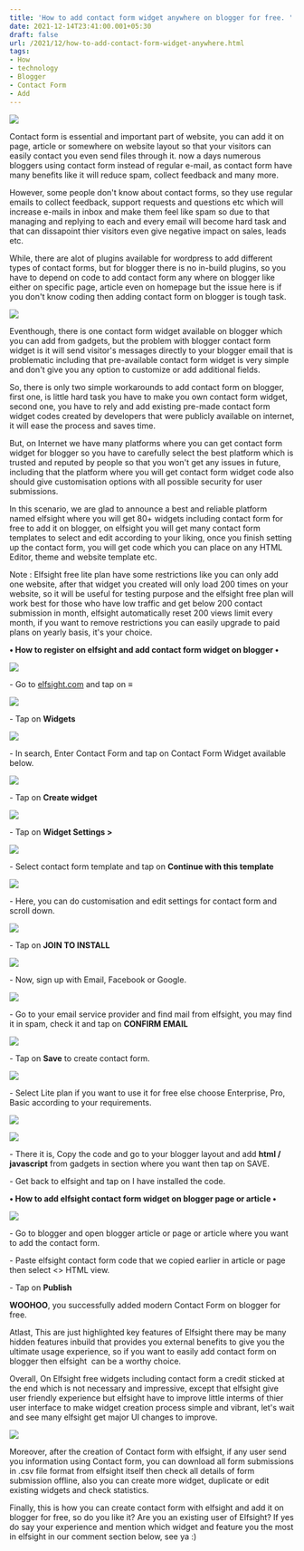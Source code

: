 ```yaml
---
title: 'How to add contact form widget anywhere on blogger for free. '
date: 2021-12-14T23:41:00.001+05:30
draft: false
url: /2021/12/how-to-add-contact-form-widget-anywhere.html
tags: 
- How
- technology
- Blogger
- Contact Form
- Add
---
```


 [![](https://lh3.googleusercontent.com/-vZqwAx3yd_E/YbjeVai4f2I/AAAAAAAAH4I/U1cPeeiUk8IhmtJnicfGpNyKay5kd99VwCNcBGAsYHQ/s1600/1639505489773328-0.png)](https://lh3.googleusercontent.com/-vZqwAx3yd_E/YbjeVai4f2I/AAAAAAAAH4I/U1cPeeiUk8IhmtJnicfGpNyKay5kd99VwCNcBGAsYHQ/s1600/1639505489773328-0.png) 

  

Contact form is essential and important part of website, you can add it on page, article or somewhere on website layout so that your visitors can easily contact you even send files through it. now a days numerous bloggers using contact form instead of regular e-mail, as contact form have many benefits like it will reduce spam, collect feedback and many more.

  

However, some people don't know about contact forms, so they use regular emails to collect feedback, support requests and questions etc which will increase e-mails in inbox and make them feel like spam so due to that managing and replying to each and every email will become hard task and that can dissapoint thier visitors even give negative impact on sales, leads etc.

  

While, there are alot of plugins available for wordpress to add different types of contact forms, but for blogger there is no in-build plugins, so you have to depend on code to add contact form any where on blogger like either on specific page, article even on homepage but the issue here is if  you don't know coding then adding contact form on blogger is tough task.

  

 [![](https://lh3.googleusercontent.com/-WR0oy5nLi00/YbjeUbc3qxI/AAAAAAAAH4E/-EmnvJoRiZYDrHUCyexYvBroGx-IyLh1gCNcBGAsYHQ/s1600/1639505486720982-1.png)](https://lh3.googleusercontent.com/-WR0oy5nLi00/YbjeUbc3qxI/AAAAAAAAH4E/-EmnvJoRiZYDrHUCyexYvBroGx-IyLh1gCNcBGAsYHQ/s1600/1639505486720982-1.png) 

  

Eventhough, there is one contact form widget available on blogger which you can add from gadgets, but the problem with blogger contact form widget is it will send visitor's messages directly to your blogger email that is problematic including that pre-available contact form widget is very simple and don't give you any option to customize or add additional fields.

  

So, there is only two simple workarounds to add contact form on blogger, first one, is little hard task you have to make you own contact form widget, second one, you have to rely and add existing pre-made contact form widget codes created by developers that were publicly available on internet, it will ease the process and saves time.

  

But, on Internet we have many platforms where you can get contact form widget for blogger so you have to carefully select the best platform which is trusted and reputed by people so that you won't get any issues in future, including that the platform where you will get contact form widget code also should give customisation options with all possible security for user submissions.

  

In this scenario, we are glad to announce a best and reliable platform named elfsight where you will get 80+ widgets including contact form for free to add it on blogger, on elfsight you will get many contact form templates to select and edit according to your liking, once you finish setting up the contact form, you will get code which you can place on any HTML Editor, theme and website template etc.

  

Note : Elfsight free lite plan have some restrictions like you can only add one website, after that widget you created will only load 200 times on your website, so it will be useful for testing purpose and the elfsight free plan will work best for those who have low traffic and get below 200 contact submission in month, elfsight automatically reset 200 views limit every month, if you want to remove restrictions you can easily upgrade to paid plans on yearly basis, it's your choice.

  

**• How to register on elfsight and add contact form widget on blogger •**

 **[![](https://lh3.googleusercontent.com/-w5AGsLblgFw/YbjeT_3uH8I/AAAAAAAAH4A/CXksYUT2pvQA8oegAxQ0O4PFZy47kCEjQCNcBGAsYHQ/s1600/1639505483427948-2.png)](https://lh3.googleusercontent.com/-w5AGsLblgFw/YbjeT_3uH8I/AAAAAAAAH4A/CXksYUT2pvQA8oegAxQ0O4PFZy47kCEjQCNcBGAsYHQ/s1600/1639505483427948-2.png)** 

\- Go to [elfsight.com](http://elfsight.com) and tap on **≡**

 **[![](https://lh3.googleusercontent.com/-P_jp_LKwbbU/YbjeSycirsI/AAAAAAAAH38/27cvf4iTfgM4mbqyTACLpvP3fXG5-bKjQCNcBGAsYHQ/s1600/1639505480404231-3.png)](https://lh3.googleusercontent.com/-P_jp_LKwbbU/YbjeSycirsI/AAAAAAAAH38/27cvf4iTfgM4mbqyTACLpvP3fXG5-bKjQCNcBGAsYHQ/s1600/1639505480404231-3.png)** 

  

\- Tap on **Widgets**

  

 [![](https://lh3.googleusercontent.com/--ojRsAMi-UE/YbjeSNGna6I/AAAAAAAAH34/hxeArrvaa6QAes_WmfMWF5RpMOGKHTyIgCNcBGAsYHQ/s1600/1639505477061150-4.png)](https://lh3.googleusercontent.com/--ojRsAMi-UE/YbjeSNGna6I/AAAAAAAAH34/hxeArrvaa6QAes_WmfMWF5RpMOGKHTyIgCNcBGAsYHQ/s1600/1639505477061150-4.png) 

  

  

\- In search, Enter Contact Form and tap on Contact Form Widget available below.

  

 [![](https://lh3.googleusercontent.com/-6s73xbYuAao/YbjeRT_G_VI/AAAAAAAAH30/OkXElckulMYNWXaHiAI9SWdo-38t4mCWgCNcBGAsYHQ/s1600/1639505473752129-5.png)](https://lh3.googleusercontent.com/-6s73xbYuAao/YbjeRT_G_VI/AAAAAAAAH30/OkXElckulMYNWXaHiAI9SWdo-38t4mCWgCNcBGAsYHQ/s1600/1639505473752129-5.png) 

  

\- Tap on **Create widget**

 **[![](https://lh3.googleusercontent.com/-9wvxZhXCtGg/YbjeQo-ke-I/AAAAAAAAH3w/pBSP7wHG0eIpfM9rLGTQ4FuBM1Co38V-gCNcBGAsYHQ/s1600/1639505469382398-6.png)](https://lh3.googleusercontent.com/-9wvxZhXCtGg/YbjeQo-ke-I/AAAAAAAAH3w/pBSP7wHG0eIpfM9rLGTQ4FuBM1Co38V-gCNcBGAsYHQ/s1600/1639505469382398-6.png)** 

\- Tap on **Widget Settings >**

 **[![](https://lh3.googleusercontent.com/-xG-WoYwTaRA/YbjePVOx5-I/AAAAAAAAH3s/Mxs3ltzTvAcQvGFtV-CRd6xJXfasyXRJQCNcBGAsYHQ/s1600/1639505465984199-7.png)](https://lh3.googleusercontent.com/-xG-WoYwTaRA/YbjePVOx5-I/AAAAAAAAH3s/Mxs3ltzTvAcQvGFtV-CRd6xJXfasyXRJQCNcBGAsYHQ/s1600/1639505465984199-7.png)** 

\- Select contact form template and tap on **Continue with this template**  

 **[![](https://lh3.googleusercontent.com/-JaCNi4WDvio/YbjeOmYRVcI/AAAAAAAAH3o/m58SNKgBrDo_4BdF64Pr_C6qSQXDWNm4wCNcBGAsYHQ/s1600/1639505462958919-8.png)](https://lh3.googleusercontent.com/-JaCNi4WDvio/YbjeOmYRVcI/AAAAAAAAH3o/m58SNKgBrDo_4BdF64Pr_C6qSQXDWNm4wCNcBGAsYHQ/s1600/1639505462958919-8.png)** 

\- Here, you can do customisation and edit settings for contact form and scroll down.

  

 [![](https://lh3.googleusercontent.com/-MvEeUNHxeQI/YbjeN1Yg2qI/AAAAAAAAH3k/pArWSNmBe4YHRygRP-mxOTftjhlYdcq6gCNcBGAsYHQ/s1600/1639505459774453-9.png)](https://lh3.googleusercontent.com/-MvEeUNHxeQI/YbjeN1Yg2qI/AAAAAAAAH3k/pArWSNmBe4YHRygRP-mxOTftjhlYdcq6gCNcBGAsYHQ/s1600/1639505459774453-9.png) 

  

\- Tap on **JOIN TO INSTALL**

 **[![](https://lh3.googleusercontent.com/-Z04b3tU1dDo/YbjeNNY2cJI/AAAAAAAAH3g/_SIYFl9uNjoooN1FbBZ54jEsz09oiwfKACNcBGAsYHQ/s1600/1639505455447111-10.png)](https://lh3.googleusercontent.com/-Z04b3tU1dDo/YbjeNNY2cJI/AAAAAAAAH3g/_SIYFl9uNjoooN1FbBZ54jEsz09oiwfKACNcBGAsYHQ/s1600/1639505455447111-10.png)** 

\- Now, sign up with Email, Facebook or Google.

  

 [![](https://lh3.googleusercontent.com/-Vo80RKHxjGg/YbjeLx9_BdI/AAAAAAAAH3c/B19Vu9xPgFg0Mne5O0wAJjzeV8PZ7xalgCNcBGAsYHQ/s1600/1639505450994503-11.png)](https://lh3.googleusercontent.com/-Vo80RKHxjGg/YbjeLx9_BdI/AAAAAAAAH3c/B19Vu9xPgFg0Mne5O0wAJjzeV8PZ7xalgCNcBGAsYHQ/s1600/1639505450994503-11.png) 

  

\- Go to your email service provider and find mail from elfsight, you may find it in spam, check it and tap on **CONFIRM EMAIL**

 **[![](https://lh3.googleusercontent.com/-f_4V9avkCXE/YbjeK8ElMXI/AAAAAAAAH3Y/AhUdTmlg_boEzKIxDOMSagLJAC7u1lxXwCNcBGAsYHQ/s1600/1639505446807118-12.png)](https://lh3.googleusercontent.com/-f_4V9avkCXE/YbjeK8ElMXI/AAAAAAAAH3Y/AhUdTmlg_boEzKIxDOMSagLJAC7u1lxXwCNcBGAsYHQ/s1600/1639505446807118-12.png)** 

  

  

\- Tap on **Save** to create contact form.

  

 [![](https://lh3.googleusercontent.com/-RR_15Ghjm4Q/YbjeJlAEqaI/AAAAAAAAH3U/xLD0WO0IPMAV5aVt6k6Dzuuxa5FErxa8gCNcBGAsYHQ/s1600/1639505442978311-13.png)](https://lh3.googleusercontent.com/-RR_15Ghjm4Q/YbjeJlAEqaI/AAAAAAAAH3U/xLD0WO0IPMAV5aVt6k6Dzuuxa5FErxa8gCNcBGAsYHQ/s1600/1639505442978311-13.png) 

  

\- Select Lite plan if you want to use it for free else choose Enterprise, Pro, Basic according to your requirements.

  

 [![](https://lh3.googleusercontent.com/-xNwpNxcJy-0/YbjeI6gyacI/AAAAAAAAH3Q/oz0dEtFnbU0xxRsnCX5KGk2Lv_4uVopOQCNcBGAsYHQ/s1600/1639505439288562-14.png)](https://lh3.googleusercontent.com/-xNwpNxcJy-0/YbjeI6gyacI/AAAAAAAAH3Q/oz0dEtFnbU0xxRsnCX5KGk2Lv_4uVopOQCNcBGAsYHQ/s1600/1639505439288562-14.png) 

  

 [![](https://lh3.googleusercontent.com/-ePGuQmntdtg/YbjeH2rNw7I/AAAAAAAAH3M/y2DqQ00Ry909G8f6FHaTBgCba9lEIFc_gCNcBGAsYHQ/s1600/1639505435794634-15.png)](https://lh3.googleusercontent.com/-ePGuQmntdtg/YbjeH2rNw7I/AAAAAAAAH3M/y2DqQ00Ry909G8f6FHaTBgCba9lEIFc_gCNcBGAsYHQ/s1600/1639505435794634-15.png) 

  

\- There it is, Copy the code and go to your blogger layout and add **html / javascript** from gadgets in section where you want then tap on SAVE.

  

\- Get back to elfsight and tap on I have installed the code.

  

**• How to add elfsight contact form widget on blogger page or article •**

  

 [![](https://lh3.googleusercontent.com/-x7X7_JQubxU/YbjeG1YCM6I/AAAAAAAAH3I/jFh5Rpj1mmcJ4yeOEHLfsLPeEw_lccW3ACNcBGAsYHQ/s1600/1639505431682806-16.png)](https://lh3.googleusercontent.com/-x7X7_JQubxU/YbjeG1YCM6I/AAAAAAAAH3I/jFh5Rpj1mmcJ4yeOEHLfsLPeEw_lccW3ACNcBGAsYHQ/s1600/1639505431682806-16.png) 

  

  

\- Go to blogger and open blogger article or page or article where you want to add the contact form.

  

\- Paste elfsight contact form code that we copied earlier in article or page then select <> HTML view.

  

\- Tap on **Publish**

**WOOHOO**, you successfully added modern Contact Form on blogger for free.

  

Atlast, This are just highlighted key features of Elfsight there may be many hidden features inbuild that provides you external benefits to give you the ultimate usage experience, so if you want to easily add contact form on blogger then elfsight  can be a worthy choice.

  

Overall, On Elfsight free widgets including contact form a credit sticked at the end which is not necessary and impressive, except that elfsight give user friendly experience but elfsight have to improve little interms of thier user interface to make widget creation process simple and vibrant, let's wait and see many elfsight get major UI changes to improve.

  

 [![](https://lh3.googleusercontent.com/-yH7kJE0f3LI/YbjeF_B9XUI/AAAAAAAAH3E/tkroCPCtSEw1hNfql0-XMoiLitLA_L4DACNcBGAsYHQ/s1600/1639505421358862-17.png)](https://lh3.googleusercontent.com/-yH7kJE0f3LI/YbjeF_B9XUI/AAAAAAAAH3E/tkroCPCtSEw1hNfql0-XMoiLitLA_L4DACNcBGAsYHQ/s1600/1639505421358862-17.png) 

  

  

Moreover, after the creation of Contact form with elfsight, if any user send you information using Contact form, you can download all form submissions in .csv file format from elfsight itself then check all details of form submission offline, also you can create more widget, duplicate or edit existing widgets and check statistics.

  

Finally, this is how you can create contact form with elfsight and add it on blogger for free, so do you like it? Are you an existing user of Elfsight? If yes do say your experience and mention which widget and feature you the most in elfsight in our comment section below, see ya :)
